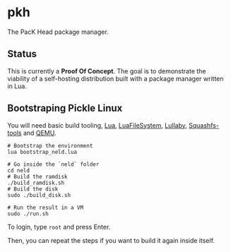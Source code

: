 # pkh
The PacK Head package manager.

## Status

This is currently a **Proof Of Concept**. The goal is to demonstrate the viability of a self-hosting distribution built with a package manager written in Lua.

## Bootstraping Pickle Linux

You will need basic build tooling, [Lua](https://www.lua.org), [LuaFileSystem](https://lunarmodules.github.io/luafilesystem), [Lullaby](https://github.com/ameliasquires/lullaby), [Squashfs-tools](https://github.com/plougher/squashfs-tools) and [QEMU](https://www.qemu.org).

```
# Bootstrap the environment
lua bootstrap_neld.lua

# Go inside the `neld` folder
cd neld
# Build the ramdisk
./build_ramdisk.sh
# Build the disk
sudo ./build_disk.sh

# Run the result in a VM
sudo ./run.sh
```

To login, type `root` and press Enter.

Then, you can repeat the steps if you want to build it again inside itself.
